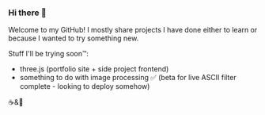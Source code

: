 ### Hi there 👋

<!--
**cat-telecaster/cat-telecaster** is a ✨ _special_ ✨ repository because its `README.md` (this file) appears on your GitHub profile.

Here are some ideas to get you started:

- 🔭 I’m currently working on ...
- 🌱 I’m currently learning ...
- 👯 I’m looking to collaborate on ...
- 🤔 I’m looking for help with ...
- 💬 Ask me about ...
- 📫 How to reach me: ...
- 😄 Pronouns: ...
- ⚡ Fun fact: ...
-->

Welcome to my GitHub!
I mostly share projects I have done either to learn or because I wanted to try something new.

Stuff I'll be trying soon™:
- three.js (portfolio site + side project frontend)
- something to do with image processing ✅ (beta for live ASCII filter complete - looking to deploy somehow)

☕&🍵
